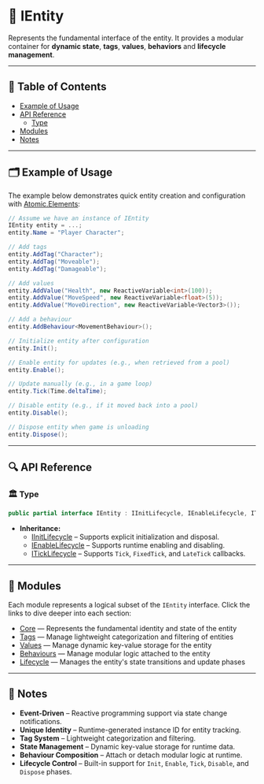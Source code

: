 # 🧩 IEntity

Represents the fundamental interface of the entity. It provides a modular container for **dynamic
state**, **tags**, **values**, **behaviors** and **lifecycle management**.

---

## 📑 Table of Contents

- [Example of Usage](#-example-of-usage)
- [API Reference](#-api-reference)
    - [Type](#-type)
- [Modules](#-modules)
- [Notes](#-notes)

---

## 🗂 Example of Usage

The example below demonstrates quick entity creation and configuration with [Atomic.Elements](../../Elements/Manual.md):

```csharp
// Assume we have an instance of IEntity
IEntity entity = ...;
entity.Name = "Player Character";

// Add tags
entity.AddTag("Character");
entity.AddTag("Moveable");
entity.AddTag("Damageable");

// Add values
entity.AddValue("Health", new ReactiveVariable<int>(100));
entity.AddValue("MoveSpeed", new ReactiveVariable<float>(5));
entity.AddValue("MoveDirection", new ReactiveVariable<Vector3>());

// Add a behaviour
entity.AddBehaviour<MovementBehaviour>();

// Initialize entity after configuration
entity.Init();

// Enable entity for updates (e.g., when retrieved from a pool)
entity.Enable();

// Update manually (e.g., in a game loop)
entity.Tick(Time.deltaTime);

// Disable entity (e.g., if it moved back into a pool)
entity.Disable();

// Dispose entity when game is unloading
entity.Dispose();
```

---

## 🔍 API Reference

### 🏛️ Type <div id="-type"></div>

```csharp
public partial interface IEntity : IInitLifecycle, IEnableLifecycle, ITickLifecycle
``` 

- **Inheritance:**
    - [IInitLifecycle](../Lifecycle/Sources/IInitLifecycle.md) – Supports explicit initialization and disposal.
    - [IEnableLifecycle](../Lifecycle/Sources/IEnableLifecycle.md) – Supports runtime enabling and disabling.
    - [ITickLifecycle](../Lifecycle/Sources/ITickLifecycle.md) – Supports `Tick`, `FixedTick`, and `LateTick` callbacks.

---

## 🧩 Modules

Each module represents a logical subset of the `IEntity` interface. Click the links to dive deeper into each section:

- [Core](IEntityCore.md) — Represents the fundamental identity and state of the entity
- [Tags](IEntityTags.md) — Manage lightweight categorization and filtering of entities
- [Values](IEntityValues.md) — Manage dynamic key-value storage for the entity
- [Behaviours](IEntityBehaviours.md) — Manage modular logic attached to the entity
- [Lifecycle](IEntityLifecycle.md) — Manages the entity's state transitions and update phases

---

## 📝 Notes

- **Event-Driven** – Reactive programming support via state change notifications.
- **Unique Identity** – Runtime-generated instance ID for entity tracking.
- **Tag System** – Lightweight categorization and filtering.
- **State Management** – Dynamic key-value storage for runtime data.
- **Behaviour Composition** – Attach or detach modular logic at runtime.
- **Lifecycle Control** – Built-in support for `Init`, `Enable`, `Tick`, `Disable`, and `Dispose` phases.